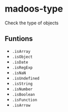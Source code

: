 # madoos-type

Check the type of objects

## Funtions

 * `.isArray`
 * `.isObject`
 * `.isDate`
 * `.isRegExp`
 * `.isNaN`
 * `.isUndefined`
 * `.isString`
 * `.isNumber` 
 * `.isBoolean`
 * `.isFunction`
 * `.isArrow`